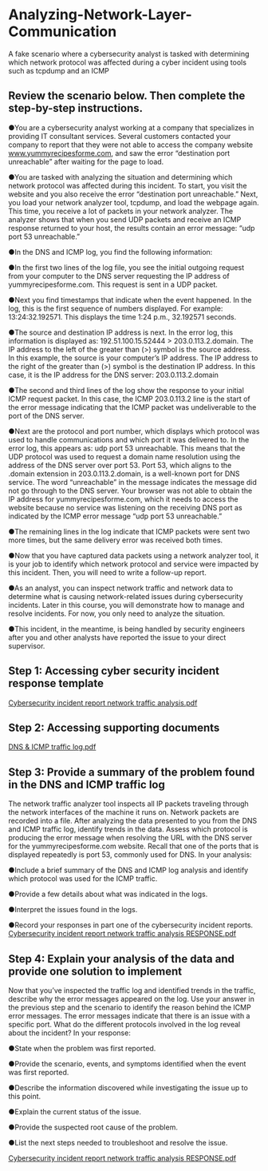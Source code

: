# Analyzing-Network-Layer-Communication
A fake scenario where a cybersecurity analyst is tasked with determining which network protocol was affected during a cyber incident using tools such as tcpdump and an ICMP

<h2>Review the scenario below. Then complete the step-by-step instructions.</h2>

●You are a cybersecurity analyst working at a company that specializes in providing IT consultant services. Several customers contacted your company to report that they were not able to access the company website www.yummyrecipesforme.com, and saw the error “destination port unreachable” after waiting for the page to load. 

●You are tasked with analyzing the situation and determining which network protocol was affected during this incident. To start, you visit the website and you also receive the error “destination port unreachable.” Next, you load your network analyzer tool, tcpdump, and load the webpage again. This time, you receive a lot of packets in your network analyzer. The analyzer shows that when you send UDP packets and receive an ICMP response returned to your host, the results contain an error message: “udp port 53 unreachable.” 

●In the DNS and ICMP log, you find the following information:

●In the first two lines of the log file, you see the initial outgoing request from your computer to the DNS server requesting the IP address of yummyrecipesforme.com. This request is sent in a UDP packet.

●Next you find timestamps that indicate when the event happened. In the log, this is the first sequence of numbers displayed. For example: 13:24:32.192571. This displays the time 1:24 p.m., 32.192571 seconds.

●The source and destination IP address is next. In the error log, this information is displayed as: 192.51.100.15.52444 > 203.0.113.2.domain. The IP address to the left of the greater than (>) symbol is the source address. In this example, the source is your computer’s IP address. The IP address to the right of the greater than (>) symbol is the destination IP address. In this case, it is the IP address for the DNS server: 203.0.113.2.domain

●The second and third lines of the log show the response to your initial ICMP request packet. In this case, the ICMP 203.0.113.2 line is the start of the error message indicating that the ICMP packet was undeliverable to the port of the DNS server.

●Next are the protocol and port number, which displays which protocol was used to handle communications and which port it was delivered to. In the error log, this appears as: udp port 53 unreachable. This means that the UDP protocol was used to request a domain name resolution using the address of the DNS server over port 53. Port 53, which aligns to the .domain extension in 203.0.113.2.domain, is a well-known port for DNS service. The word “unreachable” in the message indicates the message did not go through to the DNS server. Your browser was not able to obtain the IP address for yummyrecipesforme.com, which it needs to access the website because no service was listening on the receiving DNS port as indicated by the ICMP error message “udp port 53 unreachable.”

●The remaining lines in the log indicate that ICMP packets were sent two more times, but the same delivery error was received both times. 

●Now that you have captured data packets using a network analyzer tool, it is your job to identify which network protocol and service were impacted by this incident. Then, you will need to write a follow-up report. 

●As an analyst, you can inspect network traffic and network data to determine what is causing network-related issues during cybersecurity incidents. Later in this course, you will demonstrate how to manage and resolve incidents. For now, you only need to analyze the situation. 

●This incident, in the meantime, is being handled by security engineers after you and other analysts have reported the issue to your direct supervisor. 

<h2>Step 1: Accessing cyber security incident response template </h2>

[Cybersecurity incident report network traffic analysis.pdf](https://github.com/kalemriah/Analyzing-Network-Secuirty/files/12285731/Cybersecurity.incident.report.network.traffic.analysis.pdf)

<h2>Step 2: Accessing supporting documents </h2>

[DNS & ICMP traffic log.pdf](https://github.com/kalemriah/Analyzing-Network-Secuirty/files/12285733/DNS.ICMP.traffic.log.pdf)

<h2>Step 3: Provide a summary of the problem found in the DNS and ICMP traffic log</h2>
The network traffic analyzer tool inspects all IP packets traveling through the network interfaces of the machine it runs on. Network packets are recorded into a file. After analyzing the data presented to you from the DNS and ICMP traffic log, identify trends in the data. Assess which protocol is producing the error message when resolving the URL with the DNS server for the yummyrecipesforme.com website. Recall that one of the ports that is displayed repeatedly is port 53, commonly used for DNS. In your analysis:  

●Include a brief summary of the DNS and ICMP log analysis and identify which protocol was used for the ICMP traffic.

●Provide a few details about what was indicated in the logs.

●Interpret the issues found in the logs.

●Record your responses in part one of the cybersecurity incident reports.  
[Cybersecurity incident report network traffic analysis RESPONSE.pdf](https://github.com/kalemriah/Analyzing-Network-Secuirty/files/12285738/Cybersecurity.incident.report.network.traffic.analysis.RESPONSE.pdf)

<h2>Step 4: Explain your analysis of the data and provide one solution to implement </h2>
Now that you’ve inspected the traffic log and identified trends in the traffic, describe why the error messages appeared on the log. Use your answer in the previous step and the scenario to identify the reason behind the ICMP error messages. The error messages indicate that there is an issue with a specific port. What do the different protocols involved in the log reveal about the incident? In your response:

●State when the problem was first reported.

●Provide the scenario, events, and symptoms identified when the event was first reported.  

●Describe the information discovered while investigating the issue up to this point.

●Explain the current status of the issue.

●Provide the suspected root cause of the problem.

●List the next steps needed to troubleshoot and resolve the issue.

[Cybersecurity incident report network traffic analysis RESPONSE.pdf](https://github.com/kalemriah/Analyzing-Network-Secuirty/files/12285739/Cybersecurity.incident.report.network.traffic.analysis.RESPONSE.pdf)

